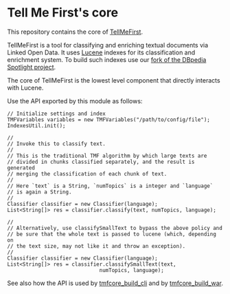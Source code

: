 Tell Me First's core
====================

This repository contains the core of
[TellMeFirst](https://github.com/TellMeFirst/TellMeFirst).

TellMeFirst is a tool for classifying and enriching
textual documents via Linked Open Data.
It uses [Lucene](http://lucene.apache.org/core/) indexes
for its classification and enrichment system. To build such
indexes use our [fork of the DBpedia Spotlight
project](https://github.com/TellMeFirst/dbpedia-spotlight/tree/tellmefirst).

The core of TellMeFirst is the lowest level component that
directly interacts with Lucene.

Use the API exported by this module as follows:

    // Initialize settings and index
    TMFVariables variables = new TMFVariables("/path/to/config/file");
    IndexesUtil.init();

    //
    // Invoke this to classify text.
    //
    // This is the traditional TMF algorithm by which large texts are
    // divided in chunks classified separately, and the result is generated
    // merging the classification of each chunk of text.
    //
    // Here `text` is a String, `numTopics` is a integer and `language`
    // is again a String.
    //
    Classifier classifier = new Classifier(language);
    List<String[]> res = classifier.classify(text, numTopics, language);

    //
    // Alternatively, use classifySmallText to bypass the above policy and
    // be sure that the whole text is passed to lucene (which, depending on
    // the text size, may not like it and throw an exception).
    //
    Classifier classifier = new Classifier(language);
    List<String[]> res = classifier.classifySmallText(text,
                                  numTopics, language);

See also how the API is used by [tmfcore_build_cli](https://github.com/bassosimone/tmfcore_build_cli/blob/master/tmfcore_cli/src/main/java/it/polito/tellmefirst/cli/TMFCoreCli.java) and by
[tmfcore_build_war](https://github.com/bassosimone/tmfcore_build_war/blob/master/tmfcore_jaxrs/src/main/java/it/polito/tellmefirst/jaxrs/ClassifyResource.java).
